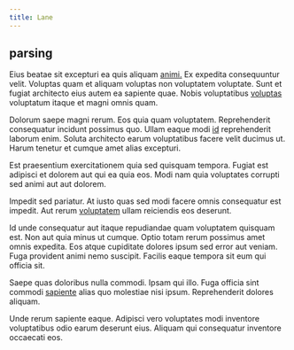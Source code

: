 ```yaml
---
title: Lane
---
```


## parsing

Eius beatae sit excepturi ea quis aliquam [animi.](/eos/est/autem/baby__tools_&_kids_silver_drive.md) Ex expedita consequuntur velit. Voluptas quam et aliquam voluptas non voluptatem voluptate. Sunt et fugiat architecto eius autem ea sapiente quae. Nobis voluptatibus [voluptas](/facere/odit/place_calculate.md) voluptatum itaque et magni omnis quam.

Dolorum saepe magni rerum. Eos quia quam voluptatem. Reprehenderit consequatur incidunt possimus quo. Ullam eaque modi [id](/eos/est/neque/awesome_steel_shirt_plastic_mobile.md) reprehenderit laborum enim. Soluta architecto earum voluptatibus facere velit ducimus ut. Harum tenetur et cumque amet alias excepturi.

Est praesentium exercitationem quia sed quisquam tempora. Fugiat est adipisci et dolorem aut qui ea quia eos. Modi nam quia voluptates corrupti sed animi aut aut dolorem.

Impedit sed pariatur. At iusto quas sed modi facere omnis consequatur est impedit. Aut rerum [voluptatem](/dolor/solid_state_liaison_lead.md) ullam reiciendis eos deserunt.

Id unde consequatur aut itaque repudiandae quam voluptatem quisquam est. Non aut quia minus ut cumque. Optio totam rerum possimus amet omnis expedita. Eos atque cupiditate dolores ipsum sed error aut veniam. Fuga provident animi nemo suscipit. Facilis eaque tempora sit eum qui officia sit.

Saepe quas doloribus nulla commodi. Ipsam qui illo. Fuga officia sint commodi [sapiente](/facere/odit/place_calculate.md) alias quo molestiae nisi ipsum. Reprehenderit dolores aliquam.

Unde rerum sapiente eaque. Adipisci vero voluptates modi inventore voluptatibus odio earum deserunt eius. Aliquam qui consequatur inventore occaecati eos.
